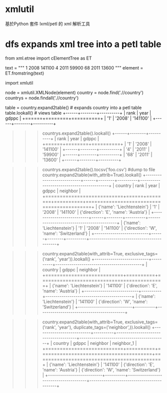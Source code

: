 # xmlutil
基於Python 套件 lxml/petl 的 xml 解析工具

# dfs expands xml tree into a petl table
from xml.etree import cElementTree as ET

text = """<?xml version="1.0"?>
        <data>
        <country name="Liechtenstein">
            <rank>1</rank>
            <year>2008</year>
            <gdppc>141100</gdppc>
            <neighbor name="Austria" direction="E"/>
            <neighbor name="Switzerland" direction="W"/>
        </country>
        <country name="Singapore">
            <rank>4</rank>
            <year>2011</year>
            <gdppc>59900</gdppc>
            <neighbor name="Malaysia" direction="N"/>
        </country>
        <country name="Panama">
            <rank>68</rank>
            <year>2011</year>
            <gdppc>13600</gdppc>
            <neighbor name="Costa Rica" direction="W"/>
            <neighbor name="Colombia" direction="E"/>
        </country>
        </data>
"""
element = ET.fromstring(text)

import xmlutil

node = xmlutil.XMLNode(element)
country = node.find('.//country')
countrys = node.findall('.//country')

table = country.expand2table() # expands country into a petl table
table.lookall()                # views table
+------+--------+----------+
| rank | year   | gdppc    |
+======+========+==========+
| '1'  | '2008' | '141100' |
+------+--------+----------+

>>> countrys.expand2table().lookall()
+------+--------+----------+
| rank | year   | gdppc    |
+======+========+==========+
| '1'  | '2008' | '141100' |
+------+--------+----------+
| '4'  | '2011' | '59900'  |
+------+--------+----------+
| '68' | '2011' | '13600'  |
+------+--------+----------+

>>> countrys.expand2table().tocsv('foo.csv') #dump to file
>>> country.expand2table(with_attrib=True).lookall()
+---------------------------+------+--------+----------+-------------------------------------------+
| country                   | rank | year   | gdppc    | neighbor                                  |
+===========================+======+========+==========+===========================================+
| {'name': 'Liechtenstein'} | '1'  | '2008' | '141100' | {'direction': 'E', 'name': 'Austria'}     |
+---------------------------+------+--------+----------+-------------------------------------------+
| {'name': 'Liechtenstein'} | '1'  | '2008' | '141100' | {'direction': 'W', 'name': 'Switzerland'} |
+---------------------------+------+--------+----------+-------------------------------------------+

>>> country.expand2table(with_attrib=True, exclusive_tags=('rank', 'year')).lookall()
+---------------------------+----------+-------------------------------------------+
| country                   | gdppc    | neighbor                                  |
+===========================+==========+===========================================+
| {'name': 'Liechtenstein'} | '141100' | {'direction': 'E', 'name': 'Austria'}     |
+---------------------------+----------+-------------------------------------------+
| {'name': 'Liechtenstein'} | '141100' | {'direction': 'W', 'name': 'Switzerland'} |
+---------------------------+----------+-------------------------------------------+

>>> country.expand2table(with_attrib=True, exclusive_tags=('rank', 'year'), duplicate_tags=('neighbor',)).lookall()
+---------------------------+----------+---------------------------------------+-------------------------------------------+
| country                   | gdppc    | neighbor                              | neighbor_1                                |
+===========================+==========+=======================================+===========================================+
| {'name': 'Liechtenstein'} | '141100' | {'direction': 'E', 'name': 'Austria'} | {'direction': 'W', 'name': 'Switzerland'} |
+---------------------------+----------+---------------------------------------+-------------------------------------------+

>>>
